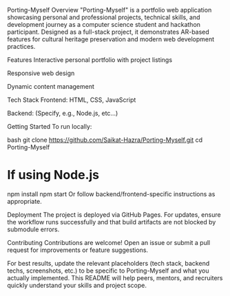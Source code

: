 Porting-Myself
Overview
"Porting-Myself" is a portfolio web application showcasing personal and professional projects, technical skills, and development journey as a computer science student and hackathon participant. Designed as a full-stack project, it demonstrates AR-based features for cultural heritage preservation and modern web development practices.

Features
Interactive personal portfolio with project listings

Responsive web design

Dynamic content management

Tech Stack
Frontend: HTML, CSS, JavaScript

Backend: (Specify, e.g., Node.js, etc...)


Getting Started
To run locally:

bash
git clone https://github.com/Saikat-Hazra/Porting-Myself.git
cd Porting-Myself
# If using Node.js
npm install
npm start
Or follow backend/frontend-specific instructions as appropriate.

Deployment
The project is deployed via GitHub Pages. For updates, ensure the workflow runs successfully and that build artifacts are not blocked by submodule errors.

Contributing
Contributions are welcome! Open an issue or submit a pull request for improvements or feature suggestions.


For best results, update the relevant placeholders (tech stack, backend techs, screenshots, etc.) to be specific to Porting-Myself and what you actually implemented. This README will help peers, mentors, and recruiters quickly understand your skills and project scope.

